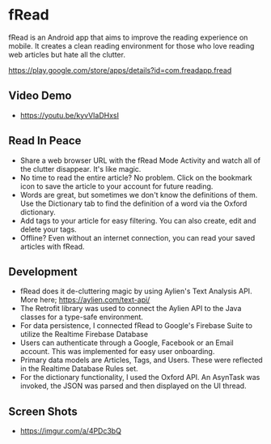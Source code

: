 # fRead
fRead is an Android app that aims to improve the reading experience on mobile. 
It creates a clean reading environment for those who love reading web articles but hate all the clutter. 

https://play.google.com/store/apps/details?id=com.freadapp.fread

## Video Demo
- https://youtu.be/kyvVIaDHxsI

## Read In Peace
- Share a web browser URL with the fRead Mode Activity and watch all of the clutter disappear. It's like magic.
- No time to read the entire article? No problem. Click on the bookmark icon to save the article to your account for future reading.
- Words are great, but sometimes we don't know the definitions of them. Use the Dictionary tab to find the definition of a word via the Oxford dictionary.
- Add tags to your article for easy filtering. You can also create, edit and delete your tags. 
- Offline? Even without an internet connection, you can read your saved articles with fRead.

## Development
- fRead does it de-cluttering magic by using Aylien's Text Analysis API. More here; https://aylien.com/text-api/
- The Retrofit library was used to connect the Aylien API to the Java classes for a type-safe environment. 
- For data persistence, I connected fRead to Google's Firebase Suite to utilize the Realtime Firebase Database
- Users can authenticate through a Google, Facebook or an Email account. This was implemented for easy user onboarding. 
- Primary data models are Articles, Tags, and Users. These were reflected in the Realtime Database Rules set. 
- For the dictionary functionality, I used the Oxford API. An AsynTask was invoked, the JSON was parsed and then displayed on the UI thread. 

## Screen Shots
- https://imgur.com/a/4PDc3bQ
